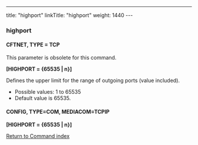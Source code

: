 ---
title: "highport"
linkTitle: "highport"
weight: 1440
--- <span id="highport"></span>

### highport

#### CFTNET, TYPE = TCP

This parameter is obsolete for this command.

****[HIGHPORT = {65535 &#124; n}]****

Defines the upper limit for the range of outgoing ports (value included).

- Possible
    values: 1 to 65535
- Default
    value is 65535.

#### CONFIG, TYPE=COM, MEDIACOM=TCPIP

****[HIGHPORT = {65535 &#124; n}]****

[Return to Command index](../../)
